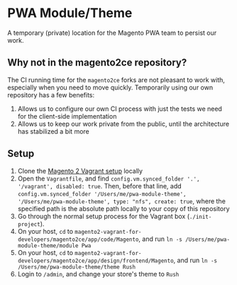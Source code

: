 # PWA Module/Theme

A temporary (private) location for the Magento PWA team to persist our work.

## Why not in the magento2ce repository?

The CI running time for the `magento2ce` forks are not pleasant to work with,
especially when you need to move quickly. Temporarily using our own repository
has a few benefits:

1. Allows us to configure our own CI process with just the tests we need for the
   client-side implementation
2. Allows us to keep our work private from the public, until the architecture
   has stabilized a bit more

## Setup

1. Clone the
   [Magento 2 Vagrant setup](https://github.com/paliarush/magento2-vagrant-for-developers)
   locally
2. Open the `Vagrantfile`, and find `config.vm.synced_folder '.', '/vagrant',
   disabled: true`. Then, before that line, add `config.vm.synced_folder
   '/Users/me/pwa-module-theme', '/Users/me/pwa-module-theme', type: "nfs",
   create: true`, where the specified path is the absolute path locally to your
   copy of this repository
3. Go through the normal setup process for the Vagrant box (`./init-project`).
4. On your host, `cd` to
   `magento2-vagrant-for-developers/magento2ce/app/code/Magento`, and run `ln -s
   /Users/me/pwa-module-theme/module Pwa`
5. On your host, `cd` to
   `magento2-vagrant-for-developers/magento2ce/app/design/frontend/Magento`, and
   run `ln -s /Users/me/pwa-module-theme/theme Rush`
6. Login to `/admin`, and change your store's theme to `Rush`
